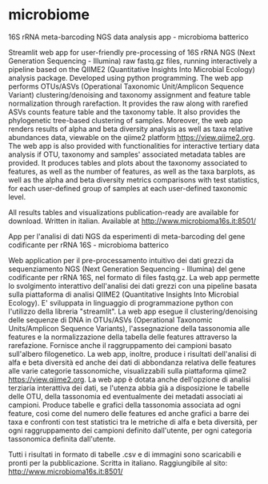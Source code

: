 # microbiome
16S rRNA meta-barcoding NGS data analysis app - microbioma batterico

Streamlit web app for user-friendly pre-processing of 16S rRNA NGS (Next Generation Sequencing - Illumina) raw fastq.gz files, running interactively a pipeline based on the QIIME2 (Quantitative Insights Into Microbial Ecology) analysis package. Developed using python programming. 
The web app performs OTUs/ASVs (Operational Taxonomic Unit/Amplicon Sequence Variant) clustering/denoising and taxonomy assignment and feature table normalization through rarefaction. It provides the raw along with rarefied ASVs counts feature table and the taxonomy table. It also provides the phylogenetic tree-based clustering of samples. Moreover, the web app renders results of alpha and beta diversity analysis as well as taxa relative abundances data, viewable on the qiime2 platform https://view.qiime2.org.
The web app is also provided with functionalities for interactive tertiary data analysis if OTU, taxonomy and samples' associated metadata tables are provided. It produces tables and plots about the taxonomy associated to features, as well as the number of features, as well as the taxa barplots, as well as the alpha and beta diversity metrics comparisons with test statistics, for each user-defined group of samples at each user-defined taxonomic level.

All results tables and visualizations publication-ready are available for download.
Written in italian.
Available at http://www.microbioma16s.it:8501/


App per l'analisi di dati NGS da esperimenti di meta-barcoding del gene codificante per rRNA 16S - microbioma batterico

Web application per il pre-processamento intuitivo dei dati grezzi da sequenziamento NGS (Next Generation Sequencing - Illumina) del gene codificante per rRNA 16S, nel formato di files fastq.gz. La web app permette lo svolgimento interattivo dell'analisi dei dati grezzi con una pipeline basata sulla piattaforma di analisi QIIME2 (Quantitative Insights Into Microbial Ecology). E' sviluppata in linguaggio di programmazione python con l'utilizzo della libreria "streamlit". 
La web app esegue il clustering/denoising delle sequenze di DNA in OTUs/ASVs (Operational Taxonomic Units/Amplicon Sequence Variants), l'assegnazione della tassonomia alle features e la normalizzazione della tabella delle features attraverso la rarefazione. Fornisce anche il raggruppamento dei campioni basato sull'albero filogenetico. La web app, inoltre, produce i risultati dell'analisi di alfa e beta diversità ed anche dei dati di abbondanza relativa delle features alle varie categorie tassonomiche, visualizzabili sulla piattaforma qiime2 https://view.qiime2.org.
La web app è dotata anche dell'opzione di analisi terziaria interattiva dei dati, se l'utenza abbia già a disposizione le tabelle delle OTU, della tassonomia ed eventualmente dei metadati associati ai campioni. Produce tabelle e grafici della tassonomia associata ad ogni feature, così come del numero delle features ed anche grafici a barre dei taxa e confronti con test statistici tra le metriche di alfa e beta diversità, per ogni raggruppamento dei campioni definito dall'utente, per ogni categoria tassonomica definita dall'utente.

Tutti i risultati in formato di tabelle .csv e di immagini sono scaricabili e pronti per la pubblicazione.
Scritta in italiano.
Raggiungibile al sito: http://www.microbioma16s.it:8501/
